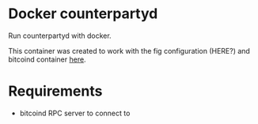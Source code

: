# Docker counterpartyd

Run counterpartyd with docker.

This container was created to work with the fig configuration (HERE?) and bitcoind container [here](https://github.com/kylemanna/docker-bitcoind/blob/master/bitcoind.sh).

# Requirements

- bitcoind RPC server to connect to
